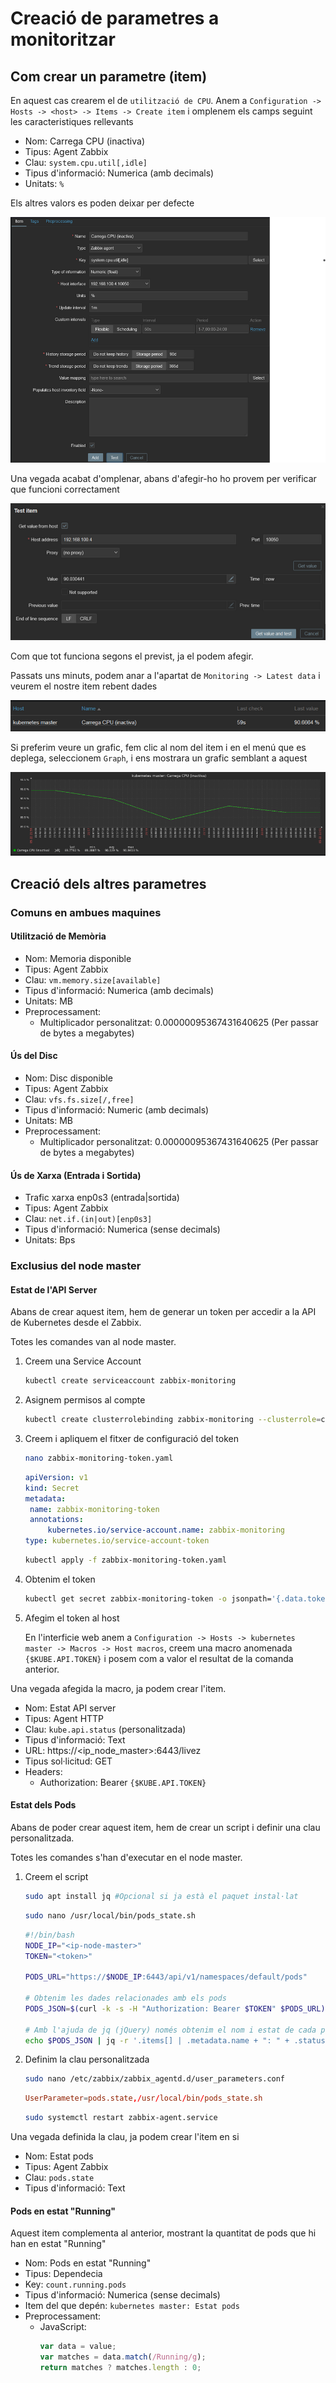 # Creació de parametres a monitoritzar

## Com crear un parametre (item)
En aquest cas crearem el de `utilització de CPU`. Anem a `Configuration -> Hosts -> <host> -> Items -> Create item` i omplenem els camps seguint les caracteristiques rellevants

- Nom: Carrega CPU (inactiva)
- Tipus: Agent Zabbix
- Clau: `system.cpu.util[,idle]`
- Tipus d'informació: Numerica (amb decimals)
- Unitats: `%`

Els altres valors es poden deixar per defecte

![item](../.Images/zabbix/item.png) 

Una vegada acabat d'omplenar, abans d'afegir-ho ho provem per verificar que funcioni correctament

![item_test](../.Images/zabbix/item_test.png)

Com que tot funciona segons el previst, ja el podem afegir.

Passats uns minuts, podem anar a l'apartat de `Monitoring -> Latest data` i veurem el nostre item rebent dades

![item_latest](../.Images/zabbix/item_latest.png)

Si preferim veure un grafic, fem clic al nom del item i en el menú que es deplega, seleccionem `Graph`, i ens mostrara un grafic semblant a aquest

![item_graph](../.Images/zabbix/item_graph.png)


## Creació dels altres parametres

### Comuns en ambues maquines

#### Utilització de Memòria
- Nom: Memoria disponible
- Tipus: Agent Zabbix
- Clau: `vm.memory.size[available]`
- Tipus d'informació: Numerica (amb decimals)
- Unitats: MB
- Preprocessament:
  - Multiplicador personalitzat: 0.00000095367431640625 (Per passar de bytes a megabytes)
  
#### Ús del Disc
- Nom: Disc disponible
- Tipus: Agent Zabbix
- Clau: `vfs.fs.size[/,free]`
- Tipus d'informació: Numeric (amb decimals)
- Unitats: MB
- Preprocessament:
  - Multiplicador personalitzat: 0.00000095367431640625 (Per passar de bytes a megabytes)

#### Ús de Xarxa (Entrada i Sortida)
- Trafic xarxa enp0s3 (entrada|sortida)
- Tipus: Agent Zabbix
- Clau: `net.if.(in|out)[enp0s3]`
- Tipus d'informació: Numerica (sense decimals)
- Unitats: Bps

### Exclusius del node master

#### Estat de l'API Server
Abans de crear aquest item, hem de generar un token per accedir a la API de Kubernetes desde el Zabbix.

Totes les comandes van al node master.

1. Creem una Service Account
   
    ```bash
    kubectl create serviceaccount zabbix-monitoring
    ```

2. Asignem permisos al compte
   
   ```bash
   kubectl create clusterrolebinding zabbix-monitoring --clusterrole=cluster-admin --serviceaccount=default:zabbix-monitoring
   ```

3. Creem i apliquem el fitxer de configuració del token
   
   ```bash
   nano zabbix-monitoring-token.yaml
   ```
   ```yaml
   apiVersion: v1
   kind: Secret
   metadata:
    name: zabbix-monitoring-token
    annotations:
        kubernetes.io/service-account.name: zabbix-monitoring
   type: kubernetes.io/service-account-token
   ```
   ```bash
   kubectl apply -f zabbix-monitoring-token.yaml
   ```

4. Obtenim el token
   
   ```bash
   kubectl get secret zabbix-monitoring-token -o jsonpath='{.data.token}' | base64 --decode
   ```

5. Afegim el token al host
   
   En l'interficie web anem a `Configuration -> Hosts -> kubernetes master -> Macros -> Host macros`, creem una macro anomenada `{$KUBE.API.TOKEN}` i posem com a valor el resultat de la comanda anterior.

Una vegada afegida la macro, ja podem crear l'item.

- Nom: Estat API server
- Tipus: Agent HTTP
- Clau: `kube.api.status` (personalitzada)
- Tipus d'informació: Text
- URL: https://<ip_node_master>:6443/livez
- Tipus sol·licitud: GET
- Headers:
  - Authorization: Bearer `{$KUBE.API.TOKEN}`

#### Estat dels Pods
Abans de poder crear aquest item, hem de crear un script i definir una clau personalitzada.

Totes les comandes s'han d'executar en el node master.

1. Creem el script 
   
   ```bash
   sudo apt install jq #Opcional si ja està el paquet instal·lat
   ```
   ```bash
   sudo nano /usr/local/bin/pods_state.sh
   ```
   ```bash
   #!/bin/bash
   NODE_IP="<ip-node-master>"
   TOKEN="<token>"
   
   PODS_URL="https://$NODE_IP:6443/api/v1/namespaces/default/pods"
   
   # Obtenim les dades relacionades amb els pods
   PODS_JSON=$(curl -k -s -H "Authorization: Bearer $TOKEN" $PODS_URL)
   
   # Amb l'ajuda de jq (jQuery) només obtenim el nom i estat de cada pod 
   echo $PODS_JSON | jq -r '.items[] | .metadata.name + ": " + .status.phase'
   ```

2. Definim la clau personalitzada
   
   ```bash
   sudo nano /etc/zabbix/zabbix_agentd.d/user_parameters.conf
   ```

   ```conf
   UserParameter=pods.state,/usr/local/bin/pods_state.sh
   ```

   ```bash 
   sudo systemctl restart zabbix-agent.service
   ```

Una vegada definida la clau, ja podem crear l'item en si

- Nom: Estat pods
- Tipus: Agent Zabbix
- Clau: `pods.state`
- Tipus d'informació: Text

#### Pods en estat "Running"
Aquest item complementa al anterior, mostrant la quantitat de pods que hi han en estat "Running"

- Nom: Pods en estat "Running"
- Tipus: Dependecia
- Key: `count.running.pods`
- Tipus d'informació: Numerica (sense decimals)
- Item del que depén: `kubernetes master: Estat pods`
- Preprocessament:
  - JavaScript: 
      ```js
      var data = value;
      var matches = data.match(/Running/g);
      return matches ? matches.length : 0;
      ```